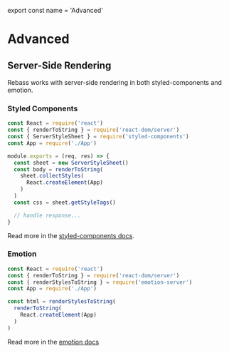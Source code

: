 
export const name = 'Advanced'

# Advanced

## Server-Side Rendering

Rebass works with server-side rendering in both styled-components and emotion.

### Styled Components

```js
const React = require('react')
const { renderToString } = require('react-dom/server')
const { ServerStyleSheet } = require('styled-components')
const App = require('./App')

module.exports = (req, res) => {
  const sheet = new ServerStyleSheet()
  const body = renderToString(
    sheet.collectStyles(
      React.createElement(App)
    )
  )
  const css = sheet.getStyleTags()

  // handle response...
}
```

Read more in the [styled-components docs](https://www.styled-components.com/docs/advanced#server-side-rendering).

### Emotion

```js
const React = require('react')
const { renderToString } = require('react-dom/server')
const { renderStylesToString } = require('emotion-server')
const App = require('./App')

const html = renderStylesToString(
  renderToString(
    React.createElement(App)
  )
)
```

Read more in the [emotion docs](https://emotion.sh/docs/ssr)
